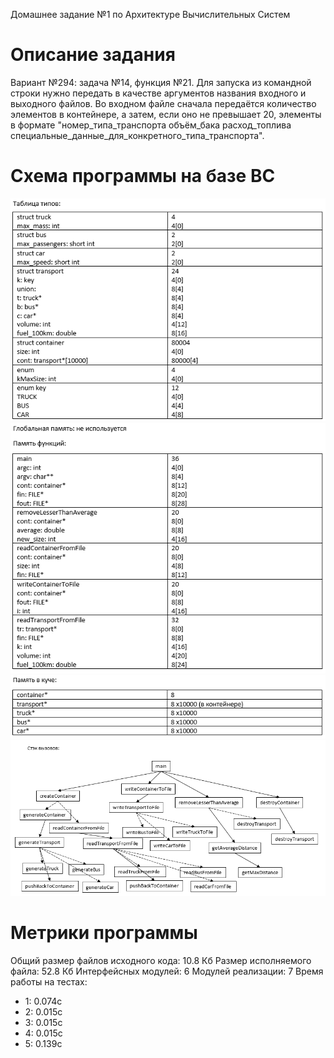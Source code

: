 Домашнее задание №1 по Архитектуре Вычислительных Систем

# Описание задания
Вариант №294: задача №14, функция №21. Для запуска из командной строки нужно передать в качестве аргументов названия входного и выходного файлов. Во входном файле сначала передаётся количество элементов в контейнере, а затем, если оно не превышает 20, элементы в формате "номер_типа_транспорта объём_бака расход_топлива специальные_данные_для_конкретного_типа_транспорта".

# Схема программы на базе ВС
![](./img/type_table.png)
![](./img/function_memory.png)
![](./img/heap_memory.png)
![](./img/call_stack.png)

# Метрики программы
Общий размер файлов исходного кода: 10.8 Кб
Размер исполняемого файла: 52.8 Кб
Интерфейсных модулей: 6
Модулей реализации: 7
Время работы на тестах:
- 1: 0.074с
- 2: 0.015с
- 3: 0.015с
- 4: 0.015с
- 5: 0.139с
